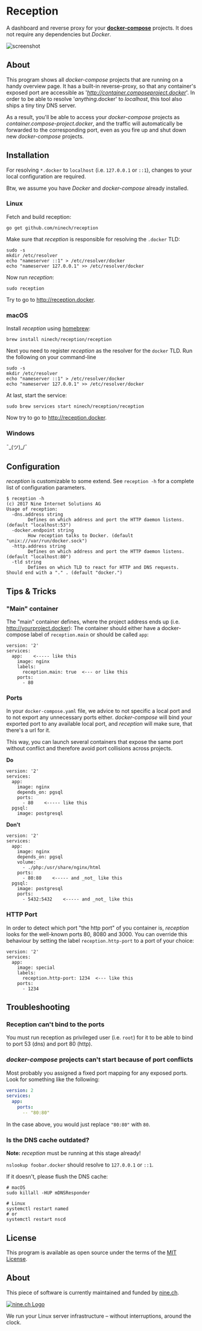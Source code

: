# Reception

A dashboard and reverse proxy for your
[**docker-compose**](https://docs.docker.com/compose/) projects. It does not require any dependencies but _Docker_.

![screenshot](https://user-images.githubusercontent.com/804532/30865946-41f08066-a2d8-11e7-86d1-fbe28a418c71.png)

## About

This program shows all _docker-compose_ projects that are running on a handy overview page.
It has a built-in reverse-proxy, so that any container's exposed port are accessible as '_http://container.composeproject.docker_'.
In order to be able to resolve '_anything_.docker' to *localhost*, this tool also ships a tiny tiny DNS server.

As a result, you'll be able to access your _docker-compose_ projects as *container.compose-project.docker*,
and the traffic will automatically be forwarded to the corresponding port,
even as you fire up and shut down new _docker-compose_ projects.

## Installation

For resolving `*.docker` to `localhost` (i.e. `127.0.0.1` or `::1`), changes to your local configuration are required.

Btw, we assume you have _Docker_ and _docker-compose_ already installed.

### Linux

Fetch and build reception:

    go get github.com/ninech/reception

Make sure that *reception* is responsible for resolving the `.docker` TLD:

    sudo -s
    mkdir /etc/resolver
    echo "nameserver ::1" > /etc/resolver/docker
    echo "nameserver 127.0.0.1" >> /etc/resolver/docker

Now run *reception*:

    sudo reception

Try to go to http://reception.docker.

### macOS

Install *reception* using [homebrew](https://brew.sh/):

    brew install ninech/reception/reception

Next you need to register *reception* as the resolver for the `docker` TLD. Run the
following on your command-line

    sudo -s
    mkdir /etc/resolver
    echo "nameserver ::1" > /etc/resolver/docker
    echo "nameserver 127.0.0.1" >> /etc/resolver/docker

At last, start the service:

    sudo brew services start ninech/reception/reception

Now try to go to http://reception.docker.

### Windows

¯\_(ツ)_/¯

## Configuration

_reception_ is customizable to some extend. See `reception -h` for a complete list of configuration parameters.

    $ reception -h
    (c) 2017 Nine Internet Solutions AG
    Usage of reception:
      -dns.address string
        	Defines on which address and port the HTTP daemon listens. (default "localhost:53")
      -docker.endpoint string
        	How reception talks to Docker. (default "unix:///var/run/docker.sock")
      -http.address string
        	Defines on which address and port the HTTP daemon listens. (default "localhost:80")
      -tld string
        	Defines on which TLD to react for HTTP and DNS requests. Should end with a "." . (default "docker.")

## Tips & Tricks

### "Main" container

The "main" container defines, where the project address ends up (i.e. http://yourproject.docker):
The container should either have a docker-compose label of `reception.main` or should be called `app`:

    version: '2'
    services:
      app:    <----- like this
        image: nginx
        labels:
          reception.main: true  <--- or like this
        ports:
          - 80

### Ports

In your `docker-compose.yaml` file, we advice to not specific a local port and to not export any
unnecessary ports either. _docker-compose_ will bind your exported port to any available local port,
and _reception_ will make sure, that there's a url for it.

This way, you can launch several containers that expose the same port without conflict and therefore 
avoid port collisions across projects.

**Do**

    version: '2'
    services:
      app:
        image: nginx
        depends_on: pgsql
        ports:
          - 80    <----- like this
      pgsql:
        image: postgresql

**Don't**

    version: '2'
    services:
      app:
        image: nginx
        depends_on: pgsql
        volume:
          - ./php:/usr/share/nginx/html
        ports:
          - 80:80    <----- and _not_ like this
      pgsql:
        image: postgresql
        ports:
          - 5432:5432    <----- and _not_ like this

### HTTP Port

In order to detect which port "the http port" of you container is, _reception_ looks for the well-known ports
80, 8080 and 3000. You can override this behaviour by setting the label `reception.http-port` to a port of your choice:

    version: '2'
    services:
      app:
        image: special
        labels:
          reception.http-port: 1234  <--- like this
        ports:
          - 1234

## Troubleshooting

### Reception can't bind to the ports

You must run reception as privileged user (i.e. `root`) for it to be able to bind to port 53 (dns) and port 80 (http). 

### _docker-compose_ projects can't start because of port conflicts

Most probably you assigned a fixed port mapping for any exposed ports. Look for something like the following:

```yml
version: 2
services:
  app:
    ports:
      -- "80:80"
```

In the case above, you would just replace `"80:80"` with `80`.

### Is the DNS cache outdated?

**Note:** _reception_ must be running at this stage already!

`nslookup foobar.docker` should resolve to `127.0.0.1` or `::1`.

If it doesn't, please flush the DNS cache:

```shell
# macOS
sudo killall -HUP mDNSResponder

# Linux
systemctl restart named
# or
systemctl restart nscd
```

## License

This program is available as open source under the terms of the [MIT License](http://opensource.org/licenses/MIT).

## About

This piece of software is currently maintained and funded by [nine.ch](https://nine.ch).

[![nine.ch Logo](https://blog.nine.ch/assets/logo.png)](https://nine.ch)

We run your Linux server infrastructure – without interruptions, around the clock.
